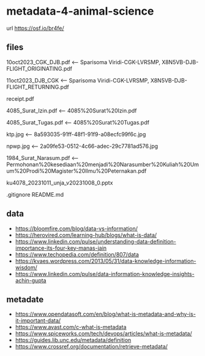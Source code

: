 # metadata-4-animal-science
url https://osf.io/br4fe/


## files
10oct2023_CGK_DJB.pdf <-- Sparisoma Viridi-CGK-LVRSMP, X8N5VB-DJB-FLIGHT_ORIGINATING.pdf

11oct2023_DJB_CGK <-- Sparisoma Viridi-CGK-LVRSMP, X8N5VB-DJB-FLIGHT_RETURNING.pdf

receipt.pdf

4085_Surat_Izin.pdf <-- 4085%20Surat%20Izin.pdf

4085_Surat_Tugas.pdf <-- 4085%20Surat%20Tugas.pdf

ktp.jpg <-- 8a593035-91ff-48f1-91f9-a08ecfc99f6c.jpg

npwp.jpg <-- 2a09fe53-0512-4c66-adec-29c7781ad576.jpg

1984_Surat_Narasum.pdf <-- Permohonan%20kesediaan%20menjadi%20Narasumber%20Kuliah%20Umum%20Prodi%20Magister%20Ilmu%20Peternakan.pdf

ku4078_20231011_unja_v20231008_0.pptx

.gitignore
README.md


## data
+ https://bloomfire.com/blog/data-vs-information/
+ https://herovired.com/learning-hub/blogs/what-is-data/
+ https://www.linkedin.com/pulse/understanding-data-definition-importance-its-four-key-manas-jain
+ https://www.techopedia.com/definition/807/data
+ https://kvaes.wordpress.com/2013/05/31/data-knowledge-information-wisdom/
+ https://www.linkedin.com/pulse/data-information-knowledge-insights-achin-gupta


## metadate
+ https://www.opendatasoft.com/en/blog/what-is-metadata-and-why-is-it-important-data/
+ https://www.avast.com/c-what-is-metadata
+ https://www.spiceworks.com/tech/devops/articles/what-is-metadata/
+ https://guides.lib.unc.edu/metadata/definition
+ https://www.crossref.org/documentation/retrieve-metadata/

